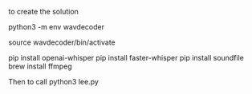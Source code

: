 to create the solution

python3 -m env wavdecoder

source wavdecoder/bin/activate

pip install openai-whisper
pip install faster-whisper
pip install soundfile
brew install ffmpeg


Then to call python3 lee.py